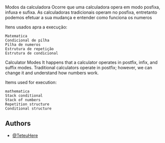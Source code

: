 

Modos da calculadora
    Ocorre que uma calculadora opera em modo posfixa, infuxa e sufixa. As calculadoras tradicionais operam no posfixa, entretanto podemos efetuar a sua mudança e entender como funciona os numeros

Itens usados apra a execução:

    Matematica
    Condicional de pilha
    Pilha de numeros
    Estrutura de repetição
    Estrutura de condicional

Calculator Modes
    It happens that a calculator operates in postfix, infix, and suffix modes. Traditional calculators operate in postfix; however, we can change it and understand how numbers work.

Items used for execution:

    mathematica
    Stack conditional
    Stack of numbers
    Repetition structure
    Conditional structure


## Authors

- [@TeteuHere](https://github.com/teteuhere)


